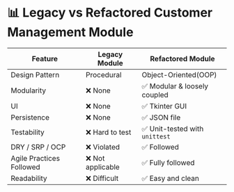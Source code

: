 # 📊 Legacy vs Refactored Customer Management Module

| Feature                    | Legacy Module                         | Refactored Module                       |
|---------------------------|----------------------------------------|-----------------------------------------|
| Design Pattern            | Procedural                             | Object-Oriented(OOP)                    |
| Modularity                | ❌ None                                | ✅ Modular & loosely coupled           |
| UI                        | ❌ None                                | ✅ Tkinter GUI                         |
| Persistence               | ❌ None                                | ✅ JSON file                           |
| Testability               | ❌ Hard to test                        | ✅ Unit-tested with `unittest`         |
| DRY / SRP / OCP           | ❌ Violated                            | ✅ Followed                            |
| Agile Practices Followed  | ❌ Not applicable                      | ✅ Fully followed                      |
| Readability               | ❌ Difficult                           | ✅ Easy and clean                      |
